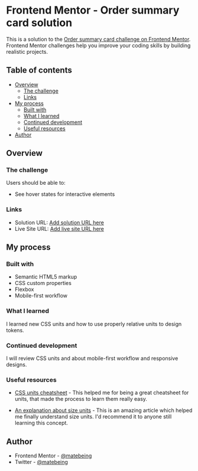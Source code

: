# Frontend Mentor - Order summary card solution

This is a solution to the [Order summary card challenge on Frontend Mentor](https://www.frontendmentor.io/challenges/order-summary-component-QlPmajDUj). Frontend Mentor challenges help you improve your coding skills by building realistic projects. 

## Table of contents

- [Overview](#overview)
  - [The challenge](#the-challenge)
  - [Links](#links)
- [My process](#my-process)
  - [Built with](#built-with)
  - [What I learned](#what-i-learned)
  - [Continued development](#continued-development)
  - [Useful resources](#useful-resources)
- [Author](#author)

## Overview

### The challenge

Users should be able to:

- See hover states for interactive elements

### Links

- Solution URL: [Add solution URL here](https://your-solution-url.com)
- Live Site URL: [Add live site URL here](https://your-live-site-url.com)

## My process

### Built with

- Semantic HTML5 markup
- CSS custom properties
- Flexbox
- Mobile-first workflow


### What I learned

I learned new CSS units and how to use properly relative units to design tokens.

### Continued development

I will review CSS units and about mobile-first workflow and responsive designs.

### Useful resources

- [CSS units cheatsheet](https://www.30secondsofcode.org/articles/s/css-units-cheatsheet) - This helped me for being a great cheatsheet for units, that made the process to learn them really easy.

- [An explanation about size units](https://dev.to/pffigueiredo/a-cheat-sheet-for-size-units-4cbi) - This is an amazing article which helped me finally understand size units. I'd recommend it to anyone still learning this concept.

## Author

- Frontend Mentor - [@matebeing](https://www.frontendmentor.io/profile/matebeing)
- Twitter - [@matebeing](https://www.twitter.com/matebeing)


